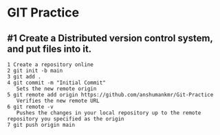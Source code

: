 # GIT Practice
## #1 Create a Distributed version control system, and put files into it.
    1 Create a repository online
    2 git init -b main
    3 git add . 
    4 git commit -m "Initial Commit"
       Sets the new remote origin
    5 git remote add origin https://github.com/anshumankmr/Git-Practice
       Verifies the new remote URL
    6 git remote -v
       Pushes the changes in your local repository up to the remote repository you specified as the origin
    7 git push origin main